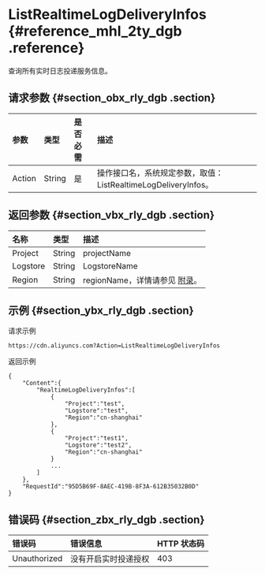 # ListRealtimeLogDeliveryInfos {#reference_mhl_2ty_dgb .reference}

查询所有实时日志投递服务信息。

## 请求参数 {#section_obx_rly_dgb .section}

|参数|类型|是否必需|描述|
|:-|:-|:---|:-|
|Action|String|是|操作接口名，系统规定参数，取值：ListRealtimeLogDeliveryInfos。|

## 返回参数 {#section_vbx_rly_dgb .section}

|名称|类型|描述|
|:-|:-|:-|
|Project|String|projectName|
|Logstore|String|LogstoreName|
|Region|String|regionName，详情请参见 [附录](../../../../intl.zh-CN/旧版API参考/附录.md#table_nnm_mcz_dgb)。|

## 示例 {#section_ybx_rly_dgb .section}

请求示例

```
https://cdn.aliyuncs.com?Action=ListRealtimeLogDeliveryInfos
```

返回示例

```
{
    "Content":{
        "RealtimeLogDeliveryInfos":[
            {   
                "Project":"test",
                "Logstore":"test",
                "Region":"cn-shanghai"
            },
            {   
                "Project":"test1",
                "Logstore":"test2",
                "Region":"cn-shanghai"
            }
            ...
        ]
    },
    "RequestId":"95D5B69F-8AEC-419B-8F3A-612B35032B0D"
}
```

## 错误码 {#section_zbx_rly_dgb .section}

|错误码|错误信息|HTTP 状态码|
|:--|:---|:-------|
|Unauthorized|没有开启实时投递授权|403|

